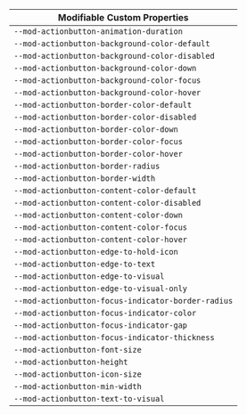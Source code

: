 | Modifiable Custom Properties |
| --- |
| `--mod-actionbutton-animation-duration` |
| `--mod-actionbutton-background-color-default` |
| `--mod-actionbutton-background-color-disabled` |
| `--mod-actionbutton-background-color-down` |
| `--mod-actionbutton-background-color-focus` |
| `--mod-actionbutton-background-color-hover` |
| `--mod-actionbutton-border-color-default` |
| `--mod-actionbutton-border-color-disabled` |
| `--mod-actionbutton-border-color-down` |
| `--mod-actionbutton-border-color-focus` |
| `--mod-actionbutton-border-color-hover` |
| `--mod-actionbutton-border-radius` |
| `--mod-actionbutton-border-width` |
| `--mod-actionbutton-content-color-default` |
| `--mod-actionbutton-content-color-disabled` |
| `--mod-actionbutton-content-color-down` |
| `--mod-actionbutton-content-color-focus` |
| `--mod-actionbutton-content-color-hover` |
| `--mod-actionbutton-edge-to-hold-icon` |
| `--mod-actionbutton-edge-to-text` |
| `--mod-actionbutton-edge-to-visual` |
| `--mod-actionbutton-edge-to-visual-only` |
| `--mod-actionbutton-focus-indicator-border-radius` |
| `--mod-actionbutton-focus-indicator-color` |
| `--mod-actionbutton-focus-indicator-gap` |
| `--mod-actionbutton-focus-indicator-thickness` |
| `--mod-actionbutton-font-size` |
| `--mod-actionbutton-height` |
| `--mod-actionbutton-icon-size` |
| `--mod-actionbutton-min-width` |
| `--mod-actionbutton-text-to-visual` |